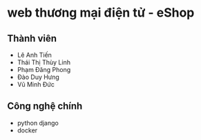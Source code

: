# web thương mại điện tử - eShop
## Thành viên
- Lê Anh Tiến
- Thái Thị Thùy Linh
- Phạm Đăng Phong
- Đào Duy Hưng
- Vũ Minh Đức

## Công nghệ chính
- python django
- docker
